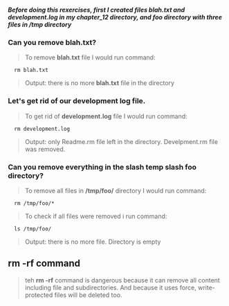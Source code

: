 ##### *Before doing this rexercises, first I created files blah.txt and development.log in my chapter_12 directory, and foo directory with three files in /tmp directory*

### Can you remove blah.txt?
> To remove **blah.txt** file I would run command:

      rm blah.txt

> Output: there is no more **blah.txt** file in the directory

### Let's get rid of our development log file.
> To get rid of **development.log** file I would run command:

      rm development.log
      
> Output: only Readme.rm file left in the directory. Develpment.rm file was removed.


### Can you remove everything in the slash temp slash foo directory?
> To remove all files in **/tmp/foo/** directory I would run command:

      rm /tmp/foo/*
      
> To check if all files were removed i run command:

      ls /tmp/foo/
      
> Output: there is no more file. Directory is empty

## rm -rf command
> teh **rm -rf** command is dangerous because it can remove all content including file and subdirectories. And because it uses force, write-protected files will be deleted too.

